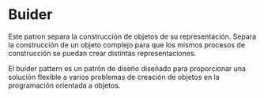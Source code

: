 # Buider
Este patron separa la construcción de objetos de su representación. Separa la construcción de un objeto complejo para que los mismos procesos de construcción se puedan crear distintas representaciones.

El buider pattern es un patrón de diseño diseñado para proporcionar una solución flexible a varios problemas de creación de objetos en la programación orientada a objetos.
